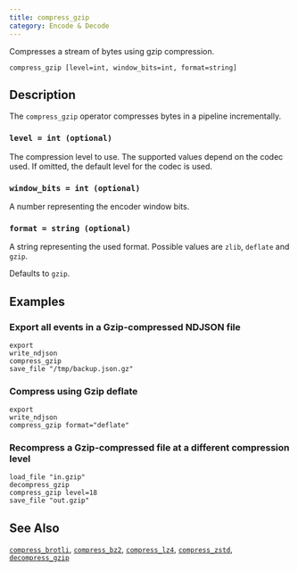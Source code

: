 ```yaml
---
title: compress_gzip
category: Encode & Decode
---
```


Compresses a stream of bytes using gzip compression.

```tql
compress_gzip [level=int, window_bits=int, format=string]
```

## Description

The `compress_gzip` operator compresses bytes in a pipeline incrementally.

### `level = int (optional)`

The compression level to use. The supported values depend on the codec used. If
omitted, the default level for the codec is used.

### `window_bits = int (optional)`

A number representing the encoder window bits.

### `format = string (optional)`

A string representing the used format. Possible values are `zlib`, `deflate` and
`gzip`.

Defaults to `gzip`.

## Examples

### Export all events in a Gzip-compressed NDJSON file

```tql
export
write_ndjson
compress_gzip
save_file "/tmp/backup.json.gz"
```

### Compress using Gzip deflate

```tql
export
write_ndjson
compress_gzip format="deflate"
```

### Recompress a Gzip-compressed file at a different compression level

```tql
load_file "in.gzip"
decompress_gzip
compress_gzip level=18
save_file "out.gzip"
```

## See Also

[`compress_brotli`](/reference/operators/compress_brotli),
[`compress_bz2`](/reference/operators/compress_bz2),
[`compress_lz4`](/reference/operators/compress_lz4),
[`compress_zstd`](/reference/operators/compress_zstd),
[`decompress_gzip`](/reference/operators/decompress_gzip)
